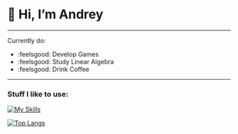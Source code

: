 # 👋 Hi, I’m **Andrey**

___

Currently do:
- :feelsgood: Develop Games
- :feelsgood: Study Linear Algebra 
- :feelsgood: Drink Coffee 

___

### Stuff I like to use:
[![My Skills](https://skillicons.dev/icons?i=cpp,cs,visualstudio,unity,git,arduino)](https://skillicons.dev)

[![Top Langs](https://github-readme-stats.vercel.app/api/top-langs/?username=justcore69&layout=compact&hide=purebasic)](https://github.com/anuraghazra/github-readme-stats)
